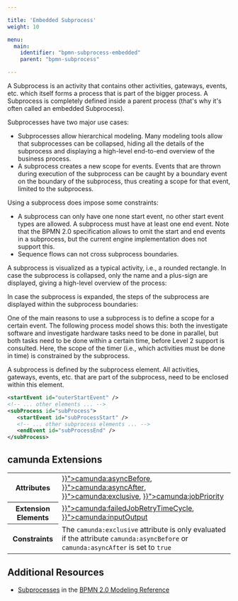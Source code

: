 ```yaml
---

title: 'Embedded Subprocess'
weight: 10

menu:
  main:
    identifier: "bpmn-subprocess-embedded"
    parent: "bpmn-subprocess"

---
```



A Subprocess is an activity that contains other activities, gateways, events, etc. which itself forms a process that is part of the bigger process. A Subprocess is completely defined inside a parent process (that's why it's often called an embedded Subprocess).

Subprocesses have two major use cases:

*   Subprocesses allow hierarchical modeling. Many modeling tools allow that subprocesses can be collapsed, hiding all the details of the subprocess and displaying a high-level end-to-end overview of the business process.
*   A subprocess creates a new scope for events. Events that are thrown during execution of the subprocess can be caught by a boundary event on the boundary of the subprocess, thus creating a scope for that event, limited to the subprocess.

Using a subprocess does impose some constraints:

*   A subprocess can only have one none start event, no other start event types are allowed. A subprocess must have at least one end event. Note that the BPMN 2.0 specification allows to omit the start and end events in a subprocess, but the current engine implementation does not support this.
*   Sequence flows can not cross subprocess boundaries.

A subprocess is visualized as a typical activity, i.e., a rounded rectangle. In case the subprocess is collapsed, only the name and a plus-sign are displayed, giving a high-level overview of the process:

<div data-bpmn-diagram="tutorial/subprocess"></div>

In case the subprocess is expanded, the steps of the subprocess are displayed within the subprocess boundaries:

<div data-bpmn-diagram="tutorial/subprocess_expanded"></div>

One of the main reasons to use a subprocess is to define a scope for a certain event. The following process model shows this: both the investigate software and investigate hardware tasks need to be done in parallel, but both tasks need to be done within a certain time, before Level 2 support is consulted. Here, the scope of the timer (i.e., which activities must be done in time) is constrained by the subprocess.

<div data-bpmn-diagram="tutorial/subprocess_attached"></div>

A subprocess is defined by the subprocess element. All activities, gateways, events, etc. that are part of the subprocess, need to be enclosed within this element.

```xml
<startEvent id="outerStartEvent" />
<!-- ... other elements ... -->
<subProcess id="subProcess">
   <startEvent id="subProcessStart" />
   <!-- ... other subprocess elements ... -->
   <endEvent id="subProcessEnd" />
</subProcess>
```

## camunda Extensions

<table class="table table-striped">
  <tr>
    <th>Attributes</th>
    <td>
      <a href="{{< relref "reference/bpmn20/custom-extensions/extension-attributes.md#camunda-asyncbefore" >}}">camunda:asyncBefore</a>,
      <a href="{{< relref "reference/bpmn20/custom-extensions/extension-attributes.md#camunda-asyncafter" >}}">camunda:asyncAfter</a>,
      <a href="{{< relref "reference/bpmn20/custom-extensions/extension-attributes.md#camunda-exclusive" >}}">camunda:exclusive</a>,
      <a href="{{< relref "reference/bpmn20/custom-extensions/extension-attributes.md#camunda-jobpriority" >}}">camunda:jobPriority</a>
    </td>
  </tr>
  <tr>
    <th>Extension Elements</th>
    <td>
      <a href="{{< relref "reference/bpmn20/custom-extensions/extension-elements.md#camunda-failedjobretrytimecycle" >}}">camunda:failedJobRetryTimeCycle</a>,
      <a href="{{< relref "reference/bpmn20/custom-extensions/extension-elements.md#camunda-inputoutput" >}}">camunda:inputOutput</a>
    </td>
  </tr>
  <tr>
    <th>Constraints</th>
    <td>
      The <code>camunda:exclusive</code> attribute is only evaluated if the attribute
      <code>camunda:asyncBefore</code> or <code>camunda:asyncAfter</code> is set to <code>true</code>
    </td>
  </tr>
</table>


## Additional Resources

*   [Subprocesses](http://camunda.org/bpmn/reference.html#activities-subprocess) in the [BPMN 2.0 Modeling Reference](http://camunda.org/bpmn/reference.html)

